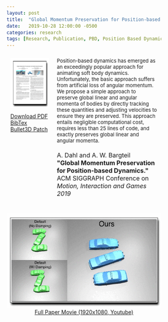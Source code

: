```yaml
---
layout: post
title:  "Global Momentum Preservation for Position-based Dynamics"
date:   2019-10-28 12:00:00 -0500
categories: research
tags: [Research, Publication, PBD, Position Based Dynamics, Rotation]
---
```

<style>
* {
  box-sizing: border-box;
}

.row:after {
    content: "";
    display: table;
    clear: both;
}

.column {
    float: left;
    padding: 10px;
}

.cover {
    width: 30%;
}

.info {
    width: 70%;
}

.abstract {
    font-size: small;
    padding-bottom: 20px;
}

.citation {
    font-size: medium;
    padding-bottom: 30px;
}

.links {
    padding-top: 10px;
}
</style>

<!-- Container for image, abstract, citation, and links -->
<div class="row">
    <!-- Container for cover image, links -->
    <div class="column cover">
        <a href="/pdfs/2019-GMP.pdf">
        <img src="/imgs/2019-GMP-cover.png">
        </a>
        <div class="row links">
            <a href="/pdfs/2019-GMP.pdf">Download PDF</a><br>
            <a href="/misc/2019-GMP-bibtex.txt">BibTex</a><br>
            <a href="/misc/2019-GMP-patch.zip" download>Bullet3D Patch</a>
        </div>
    </div>
    <!-- Container for abstract, citation -->
    <div class="column info">
        <div class="row abstract">
            Position-based dynamics has emerged as an exceedingly popular approach for animating soft body dynamics. Unfortunately, the basic approach suffers from artificial loss of angular momentum. We propose a simple approach to preserve global linear and angular momenta of bodies by directly tracking these quantities and adjusting velocities to ensure they are preserved. This approach entails negligible computational cost, requires less than 25 lines of code, and exactly preserves global linear and angular momenta.
        </div>
        <div class="row citation">
            A. Dahl and A. W. Bargteil<br>
            <b>"Global Momentum Preservation for Position-based Dynamics."</b><br>
            ACM SIGGRAPH Conference on <i>Motion, Interaction and Games 2019</i><br>
        </div>
    </div>
</div>
<!-- Container for movie image/link -->
<div class="row" align="center">
    <a href="https://youtu.be/r1B_61UNAIg">
    <img src="/imgs/2019-GMP-movie.gif">
    </a><br>
    <a href="https://youtu.be/r1B_61UNAIg">Full Paper Movie (1920x1080, Youtube)</a>
</div>
